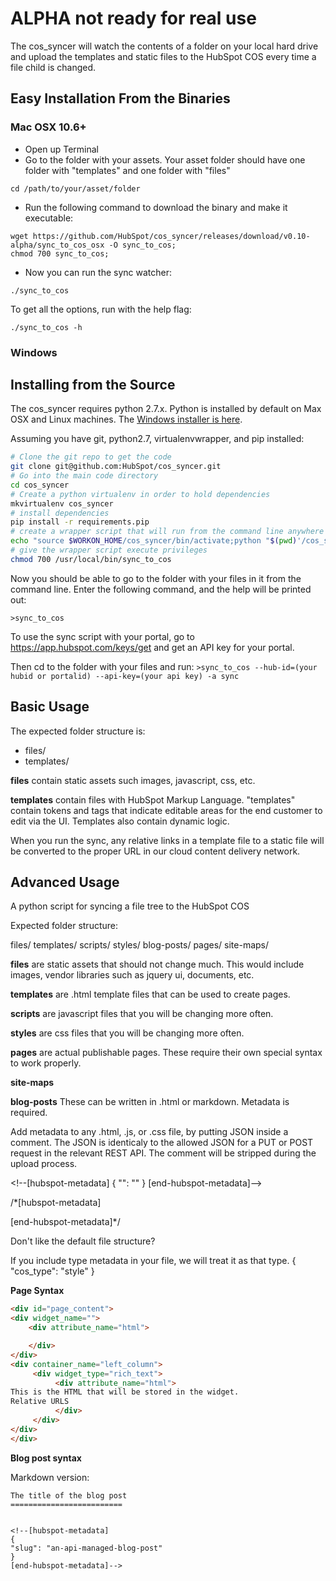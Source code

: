 ALPHA not ready for real use
=================================

The cos_syncer will watch the contents of a folder on your local hard drive and upload the templates and static files to the HubSpot COS every time a file child is changed.

Easy Installation From the Binaries
--------------------------------------------

### Mac OSX 10.6+

* Open up Terminal
* Go to the folder with your assets.  Your asset folder should have one folder with "templates" and one folder with "files"

```
cd /path/to/your/asset/folder
```

* Run the following command to download the binary and make it executable:

```
wget https://github.com/HubSpot/cos_syncer/releases/download/v0.10-alpha/sync_to_cos_osx -O sync_to_cos; 
chmod 700 sync_to_cos;
```

* Now you can run the sync watcher:

```
./sync_to_cos
```

To get all the options, run with the help flag:

```
./sync_to_cos -h
```                


### Windows





Installing from the Source
---------------------------------
The cos_syncer requires python 2.7.x.  Python is installed by default on Max OSX and Linux machines.  The [Windows installer is here](http://www.python.org/ftp/python/2.7.5/python-2.7.5.msi).

Assuming you have git, python2.7, virtualenvwrapper, and pip installed:
```bash
# Clone the git repo to get the code
git clone git@github.com:HubSpot/cos_syncer.git
# Go into the main code directory
cd cos_syncer
# Create a python virtualenv in order to hold dependencies
mkvirtualenv cos_syncer
# install dependencies
pip install -r requirements.pip
# create a wrapper script that will run from the command line anywhere
echo "source $WORKON_HOME/cos_syncer/bin/activate;python "$(pwd)'/cos_syncer/sync_to_cos.py $*' > "/usr/local/bin/sync_to_cos"
# give the wrapper script execute privileges
chmod 700 /usr/local/bin/sync_to_cos
```

Now you should be able to go to the folder with your files in it from the command line.  Enter the following command, and the help will be printed out:
```
>sync_to_cos
``` 

To use the sync script with your portal, go to https://app.hubspot.com/keys/get and get an API key for your portal.

Then cd to the folder with your files and run:
```>sync_to_cos --hub-id=(your hubid or portalid) --api-key=(your api key) -a sync```


Basic Usage
--------------------------
The expected folder structure is:

* files/
* templates/

**files** contain static assets such images, javascript, css, etc.

**templates** contain files with HubSpot Markup Language.  "templates" contain tokens and tags that indicate editable areas for the end customer to edit via the UI.  Templates also contain dynamic logic.

When you run the sync, any relative links in a template file to a static file will be converted to the proper URL in our cloud content delivery network.



Advanced Usage
----------------------------------------

A python script for syncing a file tree to the HubSpot COS


Expected folder structure:

files/
templates/
scripts/
styles/
blog-posts/
pages/
site-maps/

**files** are static assets that should not change much.  This would include images, vendor libraries such as jquery ui, documents, etc.  

**templates** are .html template files that can be used to create pages.

**scripts** are javascript files that you will be changing more often.

**styles** are css files that you will be changing more often.

**pages** are actual publishable pages.  These require their own special syntax to work properly.

**site-maps**

**blog-posts** These can be written in .html or markdown.  Metadata is required.


Add metadata to any .html, .js, or .css file, by putting JSON inside a comment.  The JSON is identicaly to the allowed JSON for a PUT or POST request in the relevant REST API.  The comment will be stripped during the upload process.

&lt;!--[hubspot-metadata]
{
    "": ""
}
[end-hubspot-metadata]--&gt;

/\*[hubspot-metadata]

[end-hubspot-metadata]\*/


Don't like the default file structure?

If you include type metadata in your file, we will treat it as that type.
{
   "cos_type": "style"
}

**Page Syntax**

```html
<div id="page_content">
<div widget_name="">
    <div attribute_name="html">

    </div>
</div>
<div container_name="left_column">
     <div widget_type="rich_text">
          <div attribute_name="html">
This is the HTML that will be stored in the widget.
Relative URLS
          </div>
     </div>
</div>
</div>
```




**Blog post syntax**

Markdown version:
```
The title of the blog post
=========================


<!--[hubspot-metadata]
{ 
"slug": "an-api-managed-blog-post"
}
[end-hubspot-metadata]-->

```
